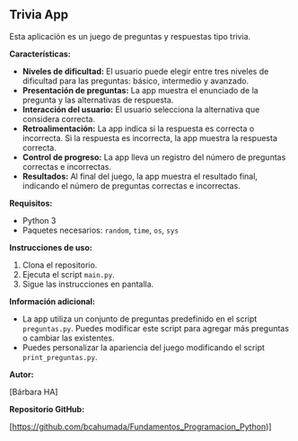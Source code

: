 ## Trivia App

Esta aplicación es un juego de preguntas y respuestas tipo trivia.

**Características:**

* **Niveles de dificultad:** El usuario puede elegir entre tres niveles de dificultad para las preguntas: básico, intermedio y avanzado.
* **Presentación de preguntas:** La app muestra el enunciado de la pregunta y las alternativas de respuesta.
* **Interacción del usuario:** El usuario selecciona la alternativa que considera correcta.
* **Retroalimentación:** La app indica si la respuesta es correcta o incorrecta. Si la respuesta es incorrecta, la app muestra la respuesta correcta.
* **Control de progreso:** La app lleva un registro del número de preguntas correctas e incorrectas.
* **Resultados:** Al final del juego, la app muestra el resultado final, indicando el número de preguntas correctas e incorrectas.

**Requisitos:**

* Python 3
* Paquetes necesarios: `random`, `time`, `os`, `sys`

**Instrucciones de uso:**

1. Clona el repositorio.
2. Ejecuta el script `main.py`.
3. Sigue las instrucciones en pantalla.

**Información adicional:**

* La app utiliza un conjunto de preguntas predefinido en el script `preguntas.py`. Puedes modificar este script para agregar más preguntas o cambiar las existentes.
* Puedes personalizar la apariencia del juego modificando el script `print_preguntas.py`.


**Autor:**

[Bárbara HA]

**Repositorio GitHub:**

[https://github.com/bcahumada/Fundamentos_Programacion_Python)]